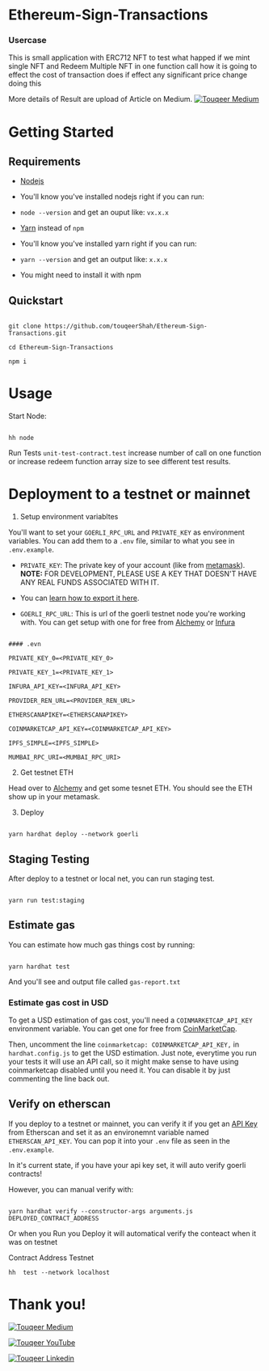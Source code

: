
# Ethereum-Sign-Transactions
  

### Usercase

  

This is small application with ERC712 NFT to test what happed if we mint single NFT and Redeem Multiple NFT in one function call how it is going to effect the cost of transaction does if effect any significant price change doing this 
 
 More details of Result are upload of Article on Medium.
 [![Touqeer Medium](https://img.shields.io/badge/Medium-000000?style=for-the-badge&logo=medium&logoColor=white)](https://medium.com/@touqeershah32/ethereum-sign-transactions-60b1cc5dea4a)
  
# Getting Started
 

## Requirements  

- [Nodejs](https://nodejs.org/en/)

- You'll know you've installed nodejs right if you can run:

-  `node --version` and get an ouput like: `vx.x.x`

- [Yarn](https://classic.yarnpkg.com/lang/en/docs/install/) instead of `npm`

- You'll know you've installed yarn right if you can run:

-  `yarn --version` and get an output like: `x.x.x`

- You might need to install it with npm


  

## Quickstart

  

```

git clone https://github.com/touqeerShah/Ethereum-Sign-Transactions.git

cd Ethereum-Sign-Transactions

npm i

```

  

# Usage

  

Start Node:

```

hh node

```

  Run Tests
  `unit-test-contract.test` increase number of call on one function or increase redeem function array size to see different test results.

  
  

# Deployment to a testnet or mainnet

  

1. Setup environment variabltes

  

You'll want to set your `GOERLI_RPC_URL` and `PRIVATE_KEY` as environment variables. You can add them to a `.env` file, similar to what you see in `.env.example`.

  

-  `PRIVATE_KEY`: The private key of your account (like from [metamask](https://metamask.io/)). **NOTE:** FOR DEVELOPMENT, PLEASE USE A KEY THAT DOESN'T HAVE ANY REAL FUNDS ASSOCIATED WITH IT.

- You can [learn how to export it here](https://metamask.zendesk.com/hc/en-us/articles/360015289632-How-to-Export-an-Account-Private-Key).

-  `GOERLI_RPC_URL`: This is url of the goerli testnet node you're working with. You can get setup with one for free from [Alchemy](https://alchemy.com/?a=673c802981) or [Infura](https://www.infura.io/)

  

```

#### .evn

PRIVATE_KEY_0=<PRIVATE_KEY_0>

PRIVATE_KEY_1=<PRIVATE_KEY_1>

INFURA_API_KEY=<INFURA_API_KEY>

PROVIDER_REN_URL=<PROVIDER_REN_URL>

ETHERSCANAPIKEY=<ETHERSCANAPIKEY>

COINMARKETCAP_API_KEY=<COINMARKETCAP_API_KEY>

IPFS_SIMPLE=<IPFS_SIMPLE>

MUMBAI_RPC_URI=<MUMBAI_RPC_URI>

```

  

2. Get testnet ETH

  

Head over to [Alchemy](https://goerlifaucet.com/) and get some tesnet ETH. You should see the ETH show up in your metamask.

  

3. Deploy

  

```

yarn hardhat deploy --network goerli

```

  

## Staging Testing

  

After deploy to a testnet or local net, you can run staging test.

  

```

yarn run test:staging

```

  

## Estimate gas

  

You can estimate how much gas things cost by running:

  

```

yarn hardhat test

```

  

And you'll see and output file called `gas-report.txt`

  

### Estimate gas cost in USD

  

To get a USD estimation of gas cost, you'll need a `COINMARKETCAP_API_KEY` environment variable. You can get one for free from [CoinMarketCap](https://pro.coinmarketcap.com/signup).

  

Then, uncomment the line `coinmarketcap: COINMARKETCAP_API_KEY,` in `hardhat.config.js` to get the USD estimation. Just note, everytime you run your tests it will use an API call, so it might make sense to have using coinmarketcap disabled until you need it. You can disable it by just commenting the line back out.

  

## Verify on etherscan

  

If you deploy to a testnet or mainnet, you can verify it if you get an [API Key](https://etherscan.io/myapikey) from Etherscan and set it as an environemnt variable named `ETHERSCAN_API_KEY`. You can pop it into your `.env` file as seen in the `.env.example`.

  

In it's current state, if you have your api key set, it will auto verify goerli contracts!

  

However, you can manual verify with:

  

```

yarn hardhat verify --constructor-args arguments.js DEPLOYED_CONTRACT_ADDRESS

```

  

Or when you Run you Deploy it will automatical verify the conteact when it was on testnet

  

Contract Address Testnet

```
hh  test --network localhost
```

  

# Thank you!

  

[![Touqeer Medium](https://img.shields.io/badge/Medium-000000?style=for-the-badge&logo=medium&logoColor=white)](https://medium.com/@touqeershah32)

[![Touqeer YouTube](https://img.shields.io/badge/YouTube-FF0000?style=for-the-badge&logo=youtube&logoColor=white)](https://www.youtube.com/channel/UC3oUDpfMOBefugPp4GADyUQ)

[![Touqeer Linkedin](https://img.shields.io/badge/LinkedIn-0077B5?style=for-the-badge&logo=linkedin&logoColor=white)](https://www.linkedin.com/in/touqeer-shah/)




